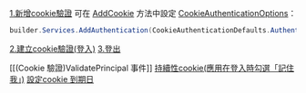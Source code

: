 [1.新增cookie驗證](https://learn.microsoft.com/zh-tw/aspnet/core/security/authentication/cookie?view=aspnetcore-7.0#add-cookie-authentication)
可在 [AddCookie](https://learn.microsoft.com/zh-tw/dotnet/api/microsoft.extensions.dependencyinjection.cookieextensions.addcookie) 方法中設定 [CookieAuthenticationOptions](https://learn.microsoft.com/zh-tw/dotnet/api/microsoft.aspnetcore.authentication.cookies.cookieauthenticationoptions)：
```C#
builder.Services.AddAuthentication(CookieAuthenticationDefaults.AuthenticationScheme).AddCookie(options => { options.ExpireTimeSpan = TimeSpan.FromMinutes(20); options.SlidingExpiration = true; options.AccessDeniedPath = "/Forbidden/"; });
```

[2.建立cookie驗證(登入)](https://learn.microsoft.com/zh-tw/aspnet/core/security/authentication/cookie?view=aspnetcore-7.0#create-an-authentication-cookie)
[3.登出](https://learn.microsoft.com/zh-tw/aspnet/core/security/authentication/cookie?view=aspnetcore-7.0#sign-out)

[[(Cookie 驗證)ValidatePrincipal 事件]]
[持續性cookie(應用在登入時勾選「記住我」)](https://learn.microsoft.com/zh-tw/aspnet/core/security/authentication/cookie?view=aspnetcore-7.0#persistent-cookies)
[設定cookie 到期日](https://learn.microsoft.com/zh-tw/aspnet/core/security/authentication/cookie?view=aspnetcore-7.0#absolute-cookie-expiration)